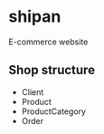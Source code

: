 # shipan
E-commerce website

## Shop structure

* Client
* Product
* ProductCategory
* Order

```

 
 
```
